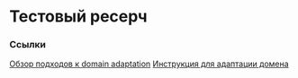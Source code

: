 # Тестовый ресерч

### Ссылки
[Обзор подходов к domain adaptation](research-doc.md)
[Инструкция для адаптации домена](model-adaptation.md)
